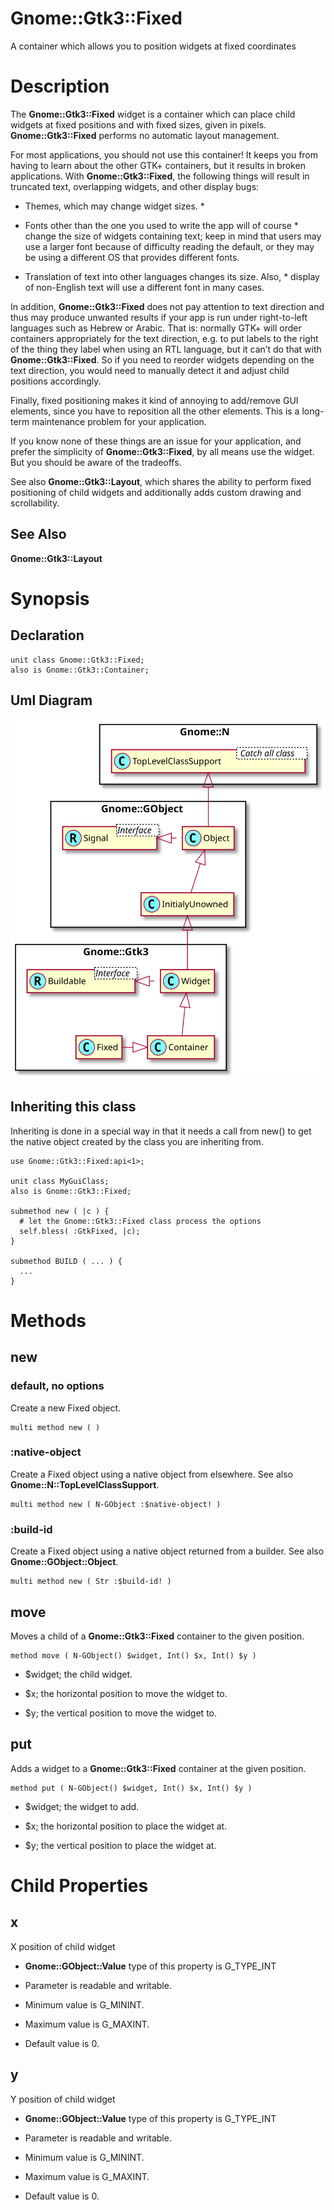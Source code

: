 Gnome::Gtk3::Fixed
==================

A container which allows you to position widgets at fixed coordinates

Description
===========

The **Gnome::Gtk3::Fixed** widget is a container which can place child widgets at fixed positions and with fixed sizes, given in pixels. **Gnome::Gtk3::Fixed** performs no automatic layout management.

For most applications, you should not use this container! It keeps you from having to learn about the other GTK+ containers, but it results in broken applications. With **Gnome::Gtk3::Fixed**, the following things will result in truncated text, overlapping widgets, and other display bugs:

  * Themes, which may change widget sizes. *

  * Fonts other than the one you used to write the app will of course * change the size of widgets containing text; keep in mind that users may use a larger font because of difficulty reading the default, or they may be using a different OS that provides different fonts.

  * Translation of text into other languages changes its size. Also, * display of non-English text will use a different font in many cases.

In addition, **Gnome::Gtk3::Fixed** does not pay attention to text direction and thus may produce unwanted results if your app is run under right-to-left languages such as Hebrew or Arabic. That is: normally GTK+ will order containers appropriately for the text direction, e.g. to put labels to the right of the thing they label when using an RTL language, but it can’t do that with **Gnome::Gtk3::Fixed**. So if you need to reorder widgets depending on the text direction, you would need to manually detect it and adjust child positions accordingly.

Finally, fixed positioning makes it kind of annoying to add/remove GUI elements, since you have to reposition all the other elements. This is a long-term maintenance problem for your application.

If you know none of these things are an issue for your application, and prefer the simplicity of **Gnome::Gtk3::Fixed**, by all means use the widget. But you should be aware of the tradeoffs.

See also **Gnome::Gtk3::Layout**, which shares the ability to perform fixed positioning of child widgets and additionally adds custom drawing and scrollability.

See Also
--------

**Gnome::Gtk3::Layout**

Synopsis
========

Declaration
-----------

    unit class Gnome::Gtk3::Fixed;
    also is Gnome::Gtk3::Container;

Uml Diagram
-----------

![](plantuml/Fixed.svg)

Inheriting this class
---------------------

Inheriting is done in a special way in that it needs a call from new() to get the native object created by the class you are inheriting from.

    use Gnome::Gtk3::Fixed:api<1>;

    unit class MyGuiClass;
    also is Gnome::Gtk3::Fixed;

    submethod new ( |c ) {
      # let the Gnome::Gtk3::Fixed class process the options
      self.bless( :GtkFixed, |c);
    }

    submethod BUILD ( ... ) {
      ...
    }

Methods
=======

new
---

### default, no options

Create a new Fixed object.

    multi method new ( )

### :native-object

Create a Fixed object using a native object from elsewhere. See also **Gnome::N::TopLevelClassSupport**.

    multi method new ( N-GObject :$native-object! )

### :build-id

Create a Fixed object using a native object returned from a builder. See also **Gnome::GObject::Object**.

    multi method new ( Str :$build-id! )

move
----

Moves a child of a **Gnome::Gtk3::Fixed** container to the given position.

    method move ( N-GObject() $widget, Int() $x, Int() $y )

  * $widget; the child widget.

  * $x; the horizontal position to move the widget to.

  * $y; the vertical position to move the widget to.

put
---

Adds a widget to a **Gnome::Gtk3::Fixed** container at the given position.

    method put ( N-GObject() $widget, Int() $x, Int() $y )

  * $widget; the widget to add.

  * $x; the horizontal position to place the widget at.

  * $y; the vertical position to place the widget at.

Child Properties
================

x
-

X position of child widget

  * **Gnome::GObject::Value** type of this property is G_TYPE_INT

  * Parameter is readable and writable.

  * Minimum value is G_MININT.

  * Maximum value is G_MAXINT.

  * Default value is 0.

y
-

Y position of child widget

  * **Gnome::GObject::Value** type of this property is G_TYPE_INT

  * Parameter is readable and writable.

  * Minimum value is G_MININT.

  * Maximum value is G_MAXINT.

  * Default value is 0.

